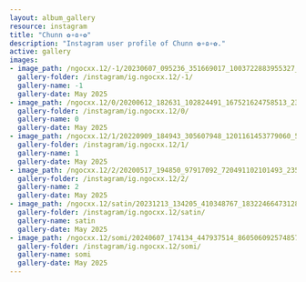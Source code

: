 ```yaml
---
layout: album_gallery
resource: instagram
title: "Chunn ✿∘ɷ∘✿"
description: "Instagram user profile of Chunn ✿∘ɷ∘✿."
active: gallery
images: 
- image_path: /ngocxx.12/-1/20230607_095236_351669017_1003722883955327_5763973491815017961_n.jpg
  gallery-folder: /instagram/ig.ngocxx.12/-1/
  gallery-name: -1
  gallery-date: May 2025
- image_path: /ngocxx.12/0/20200612_182631_102824491_167521624758513_2317290172014889328_n.jpg
  gallery-folder: /instagram/ig.ngocxx.12/0/
  gallery-name: 0
  gallery-date: May 2025
- image_path: /ngocxx.12/1/20220909_184943_305607948_1201161453779060_5289063277873210988_n.jpg
  gallery-folder: /instagram/ig.ngocxx.12/1/
  gallery-name: 1
  gallery-date: May 2025
- image_path: /ngocxx.12/2/20200517_194850_97917092_720491102101493_2356863188925392377_n.jpg
  gallery-folder: /instagram/ig.ngocxx.12/2/
  gallery-name: 2
  gallery-date: May 2025
- image_path: /ngocxx.12/satin/20231213_134205_410348767_18322466473128170_3255843587164757816_n.jpg
  gallery-folder: /instagram/ig.ngocxx.12/satin/
  gallery-name: satin
  gallery-date: May 2025
- image_path: /ngocxx.12/somi/20240607_174134_447937514_860506092574857_8342439820757118388_n.jpg
  gallery-folder: /instagram/ig.ngocxx.12/somi/
  gallery-name: somi
  gallery-date: May 2025
---
```


